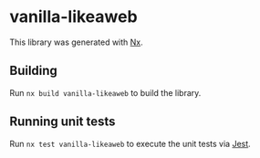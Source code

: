# vanilla-likeaweb

This library was generated with [Nx](https://nx.dev).

## Building

Run `nx build vanilla-likeaweb` to build the library.

## Running unit tests

Run `nx test vanilla-likeaweb` to execute the unit tests via [Jest](https://jestjs.io).
